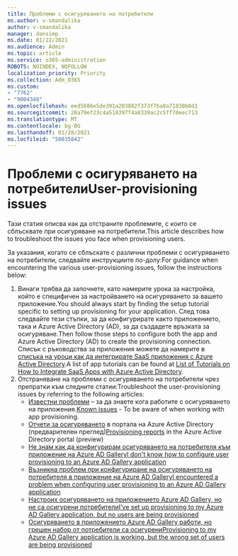 ```yaml
---
title: Проблеми с осигуряването на потребители
ms.author: v-smandalika
author: v-smandalika
manager: dansimp
ms.date: 01/22/2021
ms.audience: Admin
ms.topic: article
ms.service: o365-administration
ROBOTS: NOINDEX, NOFOLLOW
localization_priority: Priority
ms.collection: Adm_O365
ms.custom:
- "7762"
- "9004348"
ms.openlocfilehash: eed5886e5de391a203882f373f7ba8a71830b0d1
ms.sourcegitcommit: 28a79ef23c4a510397f4a8339ac2c5ff70eec713
ms.translationtype: MT
ms.contentlocale: bg-BG
ms.lasthandoff: 01/28/2021
ms.locfileid: "50035842"
---
```

# <a name="user-provisioning-issues"></a><span data-ttu-id="865a2-102">Проблеми с осигуряването на потребители</span><span class="sxs-lookup"><span data-stu-id="865a2-102">User-provisioning issues</span></span>

<span data-ttu-id="865a2-103">Тази статия описва как да отстраните проблемите, с които се сблъсквате при осигуряване на потребители.</span><span class="sxs-lookup"><span data-stu-id="865a2-103">This article describes how to troubleshoot the issues you face when provisioning users.</span></span>

<span data-ttu-id="865a2-104">За указания, когато се сблъскате с различни проблеми с осигуряването на потребители, следвайте инструкциите по-долу:</span><span class="sxs-lookup"><span data-stu-id="865a2-104">For guidance when encountering the various user-provisioning issues, follow the instructions below:</span></span>

1. <span data-ttu-id="865a2-105">Винаги трябва да започнете, като намерите урока за настройка, който е специфичен за настройването на осигуряването за вашето приложение.</span><span class="sxs-lookup"><span data-stu-id="865a2-105">You should always start by finding the setup tutorial specific to setting up provisioning for your application.</span></span> <span data-ttu-id="865a2-106">След това следвайте тези стъпки, за да конфигурирате както приложението, така и Azure Active Directory (AD), за да създадете връзката за осигуряване.</span><span class="sxs-lookup"><span data-stu-id="865a2-106">Then follow those steps to configure both the app and Azure Active Directory (AD) to create the provisioning connection.</span></span> <span data-ttu-id="865a2-107">Списък с ръководства за приложения можете да намерите в [списъка на уроци как да интегрирате SaaS приложения с Azure Active Directory](https://docs.microsoft.com/azure/active-directory/saas-apps/tutorial-list).</span><span class="sxs-lookup"><span data-stu-id="865a2-107">A list of app tutorials can be found at [List of Tutorials on How to Integrate SaaS Apps with Azure Active Directory](https://docs.microsoft.com/azure/active-directory/saas-apps/tutorial-list).</span></span>
2. <span data-ttu-id="865a2-108">Отстраняване на проблеми с осигуряването на потребители чрез препратки към следните статии:</span><span class="sxs-lookup"><span data-stu-id="865a2-108">Troubleshoot the user-provisioning issues by referring to the following articles:</span></span>
    - <span data-ttu-id="865a2-109">[Известни проблеми](https://docs.microsoft.com/azure/active-directory/app-provisioning/known-issues) – за да знаете кога работите с осигуряването на приложения.</span><span class="sxs-lookup"><span data-stu-id="865a2-109">[Known issues](https://docs.microsoft.com/azure/active-directory/app-provisioning/known-issues) - To be aware of when working with app provisioning.</span></span>
    - <span data-ttu-id="865a2-110">[Отчети за осигуряването](https://docs.microsoft.com/azure/active-directory/reports-monitoring/concept-provisioning-logs) в портала на Azure Active Directory (предварителен преглед)</span><span class="sxs-lookup"><span data-stu-id="865a2-110">[Provisioning reports](https://docs.microsoft.com/azure/active-directory/reports-monitoring/concept-provisioning-logs) in the Azure Active Directory portal (preview)</span></span>
    - [<span data-ttu-id="865a2-111">Не знам как да конфигурирам осигуряването на потребителя към приложение на Azure AD Gallery</span><span class="sxs-lookup"><span data-stu-id="865a2-111">I don't know how to configure user provisioning to an Azure AD Gallery application</span></span>](https://docs.microsoft.com/azure/active-directory/app-provisioning/configure-automatic-user-provisioning-portal) 
    - [<span data-ttu-id="865a2-112">Възникна проблем при конфигуриране на осигуряването на потребителя в приложение на Azure AD Gallery</span><span class="sxs-lookup"><span data-stu-id="865a2-112">I encountered a problem when configuring user provisioning to an Azure AD Gallery application</span></span>](https://docs.microsoft.com/azure/active-directory/app-provisioning/application-provisioning-config-problem) 
    - [<span data-ttu-id="865a2-113">Настроих осигуряването на приложението Azure AD Gallery, но не са осигурени потребители</span><span class="sxs-lookup"><span data-stu-id="865a2-113">I've set up provisioning to my Azure AD Gallery application, but no users are being provisioned</span></span>](https://docs.microsoft.com/azure/active-directory/app-provisioning/application-provisioning-config-problem-no-users-provisioned) 
    - [<span data-ttu-id="865a2-114">Осигуряването в приложението Azure AD Gallery работи, но грешен набор от потребители са осигурени</span><span class="sxs-lookup"><span data-stu-id="865a2-114">Provisioning to my Azure AD Gallery application is working, but the wrong set of users are being provisioned</span></span>](https://docs.microsoft.com/azure/active-directory/manage-apps/add-application-portal-assign-users)





